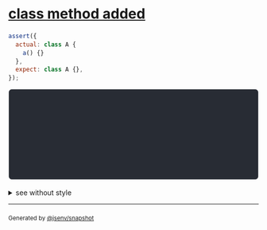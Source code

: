# [class method added](../../function.test.js#L217)

```js
assert({
  actual: class A {
    a() {}
  },
  expect: class A {},
});
```

![img](throw.svg)

<details>
  <summary>see without style</summary>

```console
AssertionError: actual and expect are different

actual: class A {
  [source code];
  a() {
    [source code],
  };
}
expect: class A {
  [source code];
}
```

</details>


---

<sub>
  Generated by <a href="https://github.com/jsenv/core/tree/main/packages/tooling/snapshot">@jsenv/snapshot</a>
</sub>
